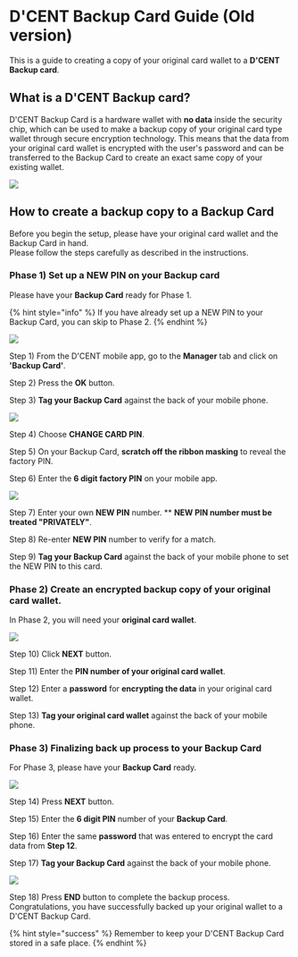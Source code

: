 # D'CENT Backup Card Guide \(Old version\)

This is a guide to creating a copy of your original card wallet to a **D'CENT Backup card**.

## What is a D'CENT Backup card?

D'CENT Backup Card is a hardware wallet with **no data** inside the security chip, which can be used to make a backup copy of your original card type wallet through secure encryption technology. This means that the data from your original card wallet is encrypted with the user's password and can be transferred to the Backup Card to create an exact same copy of your existing wallet.

![](../.gitbook/assets/backupcard01_en.png)

## How to create a backup copy to a Backup Card

Before you begin the setup, please have your original card wallet and the Backup Card in hand.  
Please follow the steps carefully as described in the instructions.

### Phase 1\) Set up a NEW PIN on your Backup card

Please have your **Backup Card** ready for Phase 1.

{% hint style="info" %}
If you have already set up a NEW PIN to your Backup Card, you can skip to Phase 2.
{% endhint %}

![](../.gitbook/assets/backupcard_step123_en.png)

Step 1\) From the D'CENT mobile app, go to the **Manager** tab and click on **'Backup Card'**.

Step 2\) Press the **OK** button.

Step 3\) **Tag your Backup Card** against the back of your mobile phone.



![](../.gitbook/assets/backupcard_step456_en.png)

Step 4\) Choose **CHANGE CARD PIN**.

Step 5\) On your Backup Card, **scratch off the ribbon masking** to reveal the factory PIN. 

Step 6\) Enter the **6 digit factory PIN** on your mobile app.  



![](../.gitbook/assets/backupcard_step789_en.png)

Step 7\) Enter your own **NEW PIN** number. \*\* **NEW PIN number must be treated "PRIVATELY"**.

Step 8\) Re-enter **NEW PIN** number to verify for a match.

Step 9\) **Tag your Backup Card** against the back of your mobile phone to set the NEW PIN to this card.



### Phase 2\) Create an encrypted backup copy of your original card wallet.

In Phase 2, you will need your **original card wallet**.

![](../.gitbook/assets/backupcard_step10to13_en.png)

Step 10\)  Click **NEXT** button.

Step 11\) Enter the **PIN number of your original card wallet**.

Step 12\) Enter a **password** for **encrypting the data** in your original card wallet.

Step 13\) **Tag your original card wallet** against the back of your mobile phone.



### Phase 3\) Finalizing back up process to your Backup Card

For Phase 3, please have your **Backup Card** ready.

![](../.gitbook/assets/backupcard_step14to17_en.png)

Step 14\) Press **NEXT** button.

Step 15\) Enter the **6 digit PIN** number of your **Backup Card**.

Step 16\) Enter the same **password** that was entered to encrypt the card data from **Step 12**.

Step 17\) **Tag your Backup Card** against the back of your mobile phone.



![](../.gitbook/assets/backupcard_step18_en.png)

Step 18\) Press **END** button to complete the backup process. Congratulations, you have successfully backed up your original wallet to a D'CENT Backup Card.

{% hint style="success" %}
Remember to keep your D'CENT Backup Card stored in a safe place.
{% endhint %}

